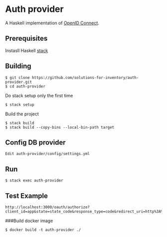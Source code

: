 Auth provider
=============

A Haskell implementation of [OpenID Connect](http://openid.net/connect/).

Prerequisites
-------------
Instasll Haskell [stack](https://docs.haskellstack.org/en/stable/README/#how-to-install)

Building
--------

    $ git clone https://github.com/solutions-for-inventory/auth-provider.git
    $ cd auth-provider

Do stack setup only the first time

    $ stack setup

Build the project

    $ stack build
    $ stack build --copy-bins --local-bin-path target

Config DB provider
-------------------

    Edit auth-provider/config/settings.yml

Run
-------------------
    $ stack exec auth-provider

Test Example
-------------------

    http://localhost:3000/oauth/authorize?client_id=app&state=state_code&response_type=code&redirect_uri=http%3A%2F%2Flocalhost:8080/app



###Build docker image
```
$ docker build -t auth-provider ./ 
```
